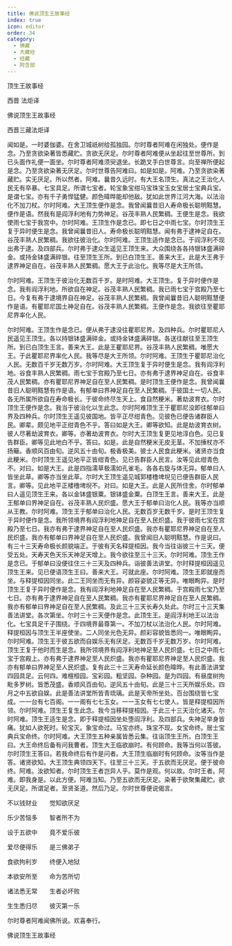 ```yaml
---
title: 佛说顶生王故事经
index: true
icon: editor
order: 34
category:
  - 佛藏
  - 大藏经
  - 经藏
  - 阿含部
---
```


  顶生王故事经  

西晋 法炬译  

佛说顶生王故事经  

西晋三藏法炬译  

闻如是。一时婆伽婆。在舍卫城祇树给孤独园。尔时尊者阿难在闲独处。便作是念。乃至贪欲染著皆悉藏贮。贪欲无厌足。尔时尊者阿难便从坐起往至世尊所。到已头面作礼便一面坐。尔时尊者阿难须臾退坐。长跪叉手白世尊言。向至禅所便起是念。乃至贪欲染著无厌足。尔时世尊告阿难曰。如是如是。阿难。乃至贪欲染著藏贮。实无厌足。所以然者。阿难。曩昔久远时。有大王名顶生。真法之王治化人民无有卒暴。七宝具足。所谓七宝者。轮宝象宝绀马宝珠宝玉女宝居士宝典兵宝。是谓七宝。亦有千子勇悍猛健。颜色暐晔能却他敌。犹如此世界江河大海。以法治化不加刀杖。尔时阿难。大王顶生便作是念。我曾闻曩昔旧人寿命极长聪明黠慧。便作是语。然我有是阎浮利地有力势神足。谷茂丰熟人民繁稠。王便生是念。我欲使雨七宝于我宫中。尔时阿难。王顶生作是念已。即七日之中雨七宝。尔时顶生王复于异时便生是念。我曾闻曩昔旧人。寿命极长聪明黠慧。闻有弗于逮神足自在。谷茂丰熟人民繁稠。我欲往彼治化。尔时阿难。王顶生适作是念已。于阎浮利不现出弗于逮。及四部兵。尔时弗于逮众生遥见王顶生来。大众围绕各各持银钵盛满碎金。或持金钵盛满碎银。往至顶生王所。到已白顶生王。善来大王。此是大王弗于逮界神足自在。谷茂丰熟人民繁稠。愿大王于此治化。我等尽是大王所领。  

尔时阿难。王顶生于彼治化无数百千岁。是时阿难。大王顶生。复于异时便作是念。我有阎浮利地。所欲自在神足。谷茂丰熟人民繁稠。我已雨七宝于宫殿乃至七日。今复有弗于逮境界自在神足。谷茂丰熟人民繁稠。我曾闻曩昔旧人聪明黠慧便作是语。有瞿耶尼国土神足自在。谷茂丰熟人民繁稠。王便作是念。我欲往至瞿耶尼界率化人民。  

尔时阿难。王顶生作是念已。便从弗于逮没往瞿耶尼界。及四种兵。尔时瞿耶尼人民遥见王顶生。各以持银钵盛满碎金。或持金钵盛满碎银。各送往献往至王顶生所。到已白顶生王言。善来大王。此是王瞿耶尼界。谷茂丰熟人民繁稠。唯愿大王。于此瞿耶尼界率化人民。我等尽是大王所领。尔时阿难。王顶生于瞿耶尼治化人民。无数百千岁无数万岁。尔时阿难。大王顶生复于异时便生是念。我有阎浮利地。谷食丰熟人民繁稠。雨七宝于宫殿乃至七日。亦有弗于逮界神足自在。谷食丰茂人民繁稠。亦有瞿耶尼界神足自在至人民繁稠。是时顶生王便作是念。我曾闻曩昔旧人聪明黠慧有作是语。有郁单曰界神足自在至人民繁稠。于彼国土一切人民。各无所属所欲自在寿命极长。于彼命终尽生天上。食自然粳米。著劫波育衣。尔时顶生王便作是念。我当于彼治化以生此念。尔时阿难顶生王于瞿耶尼没即往郁单曰界及四种兵。尔时顶生王遥见彼国地。皆平正尽绀青色。见彼色已便告诸群臣人民。卿辈。颇见地平正绀青色不乎。答曰如是大王。卿等欲知。此是劫波育衣树。彼人尽著劫波育衣。卿等。亦著劫波育衣。尔时大王顶生复更见地淳白色。见已复告群臣。卿等见此地白不乎。答曰。如是。此是自然粳米无皮无茎。不加捶杖亦不扬簸。香顺风百由旬。逆风五十由旬。极香极美。彼士人民食此粳米。诸贤亦当食此粳米。尔时顶生王遥见地平正皆绀青色。见已告群臣人民言。汝等见此绀青色不。对曰。如是大王。此是四指濡草极濡如孔雀毛。各各右旋与体无异。郁单曰人皆坐此草。卿等亦当坐此草。尔时大王顶生遥见城郭楼橹埤堄见已便告群臣人民言。卿等。见此地平正楼橹埤堄不。对曰。如是大王。此是人民所住舍。尔时郁单曰人遥见顶生王来。各以金钵盛银粟。银钵盛金粟。白顶生王言。善来大王。此是王郁单曰界神足自在。谷茂丰熟人民炽盛。愿大王于郁单曰治化人民。我等亦当顺从王教。尔时阿难。顶生王于郁单曰治化人民。无数百岁无数千岁。是时王顶生复于异时便作是念。我所领境界有阎浮利地神足自在至人民炽盛。我于彼雨七宝在宫殿乃至七日。我亦有弗于逮界神足自在至人民炽盛。我亦有瞿耶尼界神足自在至人民炽盛。我亦有郁单曰界神足自在至人民炽盛。我曾闻旧人聪明黠慧。作是说曰。有三十三天寿命极长颜貌端正。于彼有天名释提桓因。我今当往诣彼三十三天。便受五处。天寿天色天乐天神足天增上。我今欲往至三十三天。尔时阿难。顶生王作是念已。于郁单曰没便往住三十三天及四种兵。诣彼善法讲堂。尔时释提桓因遥见顶生王来。见已便语顶生王曰。善来大王。可就此座。尔时阿难。顶生王即就座而坐。与释提桓因同坐。此二王同坐而无有异。颜容姿貌正等无异。唯眼眴异。是时顶生王复于异时便作是念。我有阎浮利地神足自在至人民繁稠。于宫殿雨七宝乃至七日。亦有弗于逮界神足自在至人民繁稠。我亦有瞿耶尼界神足自在至人民繁稠。我亦有郁单曰界神足自在至人民繁稠。及此三十三天长寿久处此。尔时三十三天集善法讲堂。各次第坐。尔时三十三天便作是念。此顶生王。是阎浮利地王以法治化。七宝具足千子围绕。于四境界最尊第一。不加刀杖以法治化人民。尔时阿难。释提桓因与顶生王半座使坐。二人同坐光色无异。颜彩容貌皆悉同一。唯眼眴异。尔时阿难。顶生王于彼五欲而自娱乐无有厌足。无数百千岁无数万岁。尔时阿难。顶生王复于他时而生是念。我所领境界有阎浮利地神足至人民炽盛。七日之中雨七宝于宫殿上。亦有弗于逮界神足至人民炽盛。我亦有瞿耶尼界神足至人民炽盛。我亦有郁单曰界神足至人民炽盛。复有此三十三天寿命延长颜色暐晔。有此善法讲堂四园具足。云何四。难檀桓园。宝彩园。粗坚园。杂种园。是为四园。有昼度树拘毗多罗树。皆悉茂盛。香顺风百由旬。逆风五十由旬。此是三十三天所娱乐处。四月之中五欲自娱。此是善法讲堂所皆青琉璃。此是天帝所坐处。百台围绕皆七宝成。一一台有七百阁。一一阁有七七玉女。一一玉女有七七使人。皆是释提桓因所领。尔时阿难。顶生王复生此念。我今当移释提桓因。于此三十三天治化诸天。尔时阿难。顶生王适生是念。即于释提桓因坐处堕阎浮利。及四部兵。失神足举身皆痛。犹如人欲死时。轮宝灭。象宝命过。马宝亦终。珠宝不现。女宝命终。居士宝典兵宝命终。尔时阿难。大王顶生五种亲属皆悉云集。往诣顶生王所。白顶生王曰。大王命终后备有问我曹者。顶生大王临欲崩时。有何顾命。我等当何以答彼。尔时顶生王答曰。若我命终后有作是问者。大王顶生临崩时有何顾命。汝等当作是答。诸贤欲知。大王顶生典领四天下。往至三十三天。于五欲而无厌足。便于彼命终。阿难。汝欲知者。尔时顶生王者岂异人乎。莫作是观。何以故。尔时王者。阿难。即我身是。以此方便。阿难当知。乃至五欲而无厌足。染著于欲聚集藏贮。欲无厌足。所谓足者。至贤圣道。然后乃足。尔时世尊便说偈言。  

不以钱财业　　觉知欲厌足  

乐少苦恼多　　智者所不为  

设于五欲中　　竟不爱乐彼  

爱尽便得乐　　是三佛弟子  

食欲拘利岁　　终便入地狱  

本欲安所至　　命为苦所切  

诸法悉无常　　生者必坏败  

生生悉归尽　　彼灭第一乐  

尔时尊者阿难闻佛所说。欢喜奉行。  

佛说顶生王故事经  
